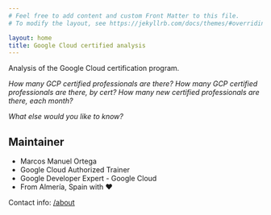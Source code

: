 ```yaml
---
# Feel free to add content and custom Front Matter to this file.
# To modify the layout, see https://jekyllrb.com/docs/themes/#overriding-theme-defaults

layout: home
title: Google Cloud certified analysis
---
```


Analysis of the Google Cloud certification program.

*How many GCP certified professionals are there?*
*How many GCP certified professionals are there, by cert?*
*How many new certified professionals are there, each month?*

*What else would you like to know?*

## Maintainer

- Marcos Manuel Ortega
- Google Cloud Authorized Trainer
- Google Developer Expert - Google Cloud
- From Almería, Spain with ❤️

Contact info: [/about](/gcp-cert-analysis/about/)
